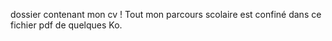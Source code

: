 dossier contenant mon cv !
Tout mon parcours scolaire est confiné dans ce fichier pdf de quelques Ko.
